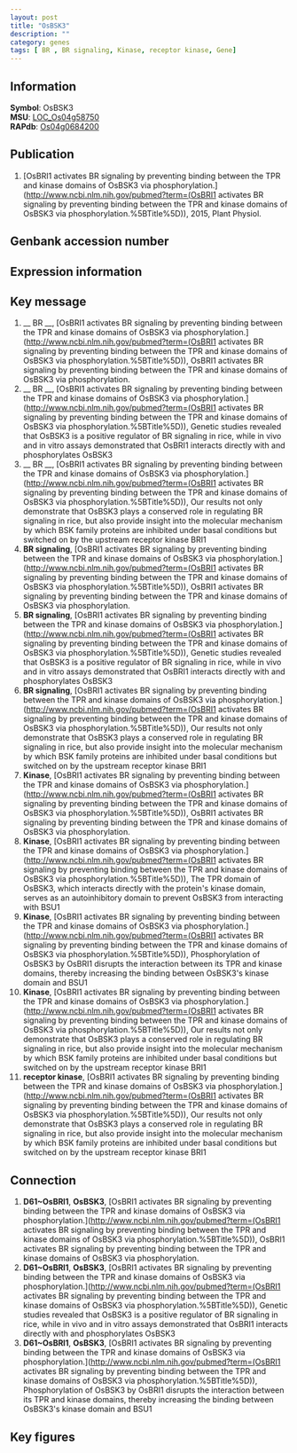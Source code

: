 ```yaml
---
layout: post
title: "OsBSK3"
description: ""
category: genes
tags: [ BR , BR signaling, Kinase, receptor kinase, Gene]
---
```


## Information
__Symbol__: OsBSK3  
__MSU__: [LOC_Os04g58750](http://rice.plantbiology.msu.edu/cgi-bin/ORF_infopage.cgi?orf=LOC_Os04g58750)  
__RAPdb__: [Os04g0684200](http://rapdb.dna.affrc.go.jp/viewer/gbrowse_details/irgsp1?name=Os04g0684200)  

## Publication
1. [OsBRI1 activates BR signaling by preventing binding between the TPR and kinase domains of OsBSK3 via phosphorylation.](http://www.ncbi.nlm.nih.gov/pubmed?term=(OsBRI1 activates BR signaling by preventing binding between the TPR and kinase domains of OsBSK3 via phosphorylation.%5BTitle%5D)), 2015, Plant Physiol.

## Genbank accession number

## Expression information

## Key message
1. __ BR __, [OsBRI1 activates BR signaling by preventing binding between the TPR and kinase domains of OsBSK3 via phosphorylation.](http://www.ncbi.nlm.nih.gov/pubmed?term=(OsBRI1 activates BR signaling by preventing binding between the TPR and kinase domains of OsBSK3 via phosphorylation.%5BTitle%5D)), OsBRI1 activates BR signaling by preventing binding between the TPR and kinase domains of OsBSK3 via phosphorylation.
2. __ BR __, [OsBRI1 activates BR signaling by preventing binding between the TPR and kinase domains of OsBSK3 via phosphorylation.](http://www.ncbi.nlm.nih.gov/pubmed?term=(OsBRI1 activates BR signaling by preventing binding between the TPR and kinase domains of OsBSK3 via phosphorylation.%5BTitle%5D)),  Genetic studies revealed that OsBSK3 is a positive regulator of BR signaling in rice, while in vivo and in vitro assays demonstrated that OsBRI1 interacts directly with and phosphorylates OsBSK3
3. __ BR __, [OsBRI1 activates BR signaling by preventing binding between the TPR and kinase domains of OsBSK3 via phosphorylation.](http://www.ncbi.nlm.nih.gov/pubmed?term=(OsBRI1 activates BR signaling by preventing binding between the TPR and kinase domains of OsBSK3 via phosphorylation.%5BTitle%5D)),  Our results not only demonstrate that OsBSK3 plays a conserved role in regulating BR signaling in rice, but also provide insight into the molecular mechanism by which BSK family proteins are inhibited under basal conditions but switched on by the upstream receptor kinase BRI1
4. __BR signaling__, [OsBRI1 activates BR signaling by preventing binding between the TPR and kinase domains of OsBSK3 via phosphorylation.](http://www.ncbi.nlm.nih.gov/pubmed?term=(OsBRI1 activates BR signaling by preventing binding between the TPR and kinase domains of OsBSK3 via phosphorylation.%5BTitle%5D)), OsBRI1 activates BR signaling by preventing binding between the TPR and kinase domains of OsBSK3 via phosphorylation.
5. __BR signaling__, [OsBRI1 activates BR signaling by preventing binding between the TPR and kinase domains of OsBSK3 via phosphorylation.](http://www.ncbi.nlm.nih.gov/pubmed?term=(OsBRI1 activates BR signaling by preventing binding between the TPR and kinase domains of OsBSK3 via phosphorylation.%5BTitle%5D)),  Genetic studies revealed that OsBSK3 is a positive regulator of BR signaling in rice, while in vivo and in vitro assays demonstrated that OsBRI1 interacts directly with and phosphorylates OsBSK3
6. __BR signaling__, [OsBRI1 activates BR signaling by preventing binding between the TPR and kinase domains of OsBSK3 via phosphorylation.](http://www.ncbi.nlm.nih.gov/pubmed?term=(OsBRI1 activates BR signaling by preventing binding between the TPR and kinase domains of OsBSK3 via phosphorylation.%5BTitle%5D)),  Our results not only demonstrate that OsBSK3 plays a conserved role in regulating BR signaling in rice, but also provide insight into the molecular mechanism by which BSK family proteins are inhibited under basal conditions but switched on by the upstream receptor kinase BRI1
7. __Kinase__, [OsBRI1 activates BR signaling by preventing binding between the TPR and kinase domains of OsBSK3 via phosphorylation.](http://www.ncbi.nlm.nih.gov/pubmed?term=(OsBRI1 activates BR signaling by preventing binding between the TPR and kinase domains of OsBSK3 via phosphorylation.%5BTitle%5D)), OsBRI1 activates BR signaling by preventing binding between the TPR and kinase domains of OsBSK3 via phosphorylation.
8. __Kinase__, [OsBRI1 activates BR signaling by preventing binding between the TPR and kinase domains of OsBSK3 via phosphorylation.](http://www.ncbi.nlm.nih.gov/pubmed?term=(OsBRI1 activates BR signaling by preventing binding between the TPR and kinase domains of OsBSK3 via phosphorylation.%5BTitle%5D)),  The TPR domain of OsBSK3, which interacts directly with the protein's kinase domain, serves as an autoinhibitory domain to prevent OsBSK3 from interacting with BSU1
9. __Kinase__, [OsBRI1 activates BR signaling by preventing binding between the TPR and kinase domains of OsBSK3 via phosphorylation.](http://www.ncbi.nlm.nih.gov/pubmed?term=(OsBRI1 activates BR signaling by preventing binding between the TPR and kinase domains of OsBSK3 via phosphorylation.%5BTitle%5D)),  Phosphorylation of OsBSK3 by OsBRI1 disrupts the interaction between its TPR and kinase domains, thereby increasing the binding between OsBSK3's kinase domain and BSU1
10. __Kinase__, [OsBRI1 activates BR signaling by preventing binding between the TPR and kinase domains of OsBSK3 via phosphorylation.](http://www.ncbi.nlm.nih.gov/pubmed?term=(OsBRI1 activates BR signaling by preventing binding between the TPR and kinase domains of OsBSK3 via phosphorylation.%5BTitle%5D)),  Our results not only demonstrate that OsBSK3 plays a conserved role in regulating BR signaling in rice, but also provide insight into the molecular mechanism by which BSK family proteins are inhibited under basal conditions but switched on by the upstream receptor kinase BRI1
11. __receptor kinase__, [OsBRI1 activates BR signaling by preventing binding between the TPR and kinase domains of OsBSK3 via phosphorylation.](http://www.ncbi.nlm.nih.gov/pubmed?term=(OsBRI1 activates BR signaling by preventing binding between the TPR and kinase domains of OsBSK3 via phosphorylation.%5BTitle%5D)),  Our results not only demonstrate that OsBSK3 plays a conserved role in regulating BR signaling in rice, but also provide insight into the molecular mechanism by which BSK family proteins are inhibited under basal conditions but switched on by the upstream receptor kinase BRI1

## Connection
1. __D61~OsBRI1__, __OsBSK3__, [OsBRI1 activates BR signaling by preventing binding between the TPR and kinase domains of OsBSK3 via phosphorylation.](http://www.ncbi.nlm.nih.gov/pubmed?term=(OsBRI1 activates BR signaling by preventing binding between the TPR and kinase domains of OsBSK3 via phosphorylation.%5BTitle%5D)), OsBRI1 activates BR signaling by preventing binding between the TPR and kinase domains of OsBSK3 via phosphorylation.
2. __D61~OsBRI1__, __OsBSK3__, [OsBRI1 activates BR signaling by preventing binding between the TPR and kinase domains of OsBSK3 via phosphorylation.](http://www.ncbi.nlm.nih.gov/pubmed?term=(OsBRI1 activates BR signaling by preventing binding between the TPR and kinase domains of OsBSK3 via phosphorylation.%5BTitle%5D)),  Genetic studies revealed that OsBSK3 is a positive regulator of BR signaling in rice, while in vivo and in vitro assays demonstrated that OsBRI1 interacts directly with and phosphorylates OsBSK3
3. __D61~OsBRI1__, __OsBSK3__, [OsBRI1 activates BR signaling by preventing binding between the TPR and kinase domains of OsBSK3 via phosphorylation.](http://www.ncbi.nlm.nih.gov/pubmed?term=(OsBRI1 activates BR signaling by preventing binding between the TPR and kinase domains of OsBSK3 via phosphorylation.%5BTitle%5D)),  Phosphorylation of OsBSK3 by OsBRI1 disrupts the interaction between its TPR and kinase domains, thereby increasing the binding between OsBSK3's kinase domain and BSU1

## Key figures



